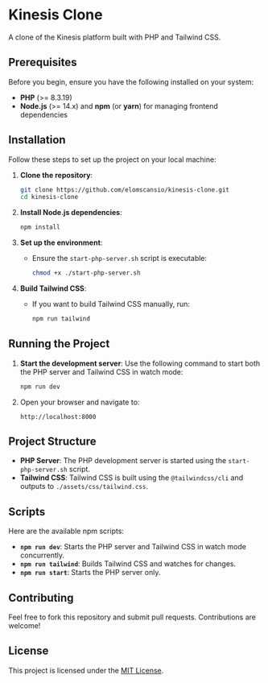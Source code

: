 # Kinesis Clone

A clone of the Kinesis platform built with PHP and Tailwind CSS.

## Prerequisites

Before you begin, ensure you have the following installed on your system:

- **PHP** (>= 8.3.19)
- **Node.js** (>= 14.x) and **npm** (or **yarn**) for managing frontend dependencies

## Installation

Follow these steps to set up the project on your local machine:

1. **Clone the repository**:
   ```bash
   git clone https://github.com/elomscansio/kinesis-clone.git
   cd kinesis-clone
   ```

2. **Install Node.js dependencies**:
   ```bash
   npm install
   ```

3. **Set up the environment**:
   - Ensure the `start-php-server.sh` script is executable:
     ```bash
     chmod +x ./start-php-server.sh
     ```

4. **Build Tailwind CSS**:
   - If you want to build Tailwind CSS manually, run:
     ```bash
     npm run tailwind
     ```

## Running the Project

1. **Start the development server**:
   Use the following command to start both the PHP server and Tailwind CSS in watch mode:
   ```bash
   npm run dev
   ```

2. Open your browser and navigate to:
   ```
   http://localhost:8000
   ```

## Project Structure

- **PHP Server**: The PHP development server is started using the `start-php-server.sh` script.
- **Tailwind CSS**: Tailwind CSS is built using the `@tailwindcss/cli` and outputs to `./assets/css/tailwind.css`.

## Scripts

Here are the available npm scripts:

- **`npm run dev`**: Starts the PHP server and Tailwind CSS in watch mode concurrently.
- **`npm run tailwind`**: Builds Tailwind CSS and watches for changes.
- **`npm run start`**: Starts the PHP server only.

## Contributing

Feel free to fork this repository and submit pull requests. Contributions are welcome!

## License

This project is licensed under the [MIT License](LICENSE).
